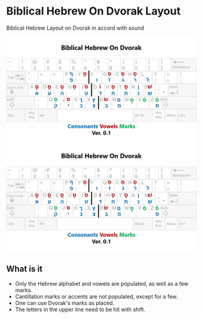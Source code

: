 # Biblical Hebrew On Dvorak Layout

Biblical Hebrew Layout on Dvorak in accord with sound

![](https://github.com/awfrok/BiblicalHebrewOnDvorak/blob/main/BiblicalHebrewOnDvorak_0.1.jpg?raw=true)
![](https://github.com/awfrok/BiblicalHebrewOnDvorak/blob/main/BiblicalHebrewOnDvorak_0.1.1.jpg?raw=true)


##  What is it

- Only the Hebrew alphabet and vowels are populated, as well as a few marks.
- Cantillation marks or accents are not populated, except for a few.
- One can use Dvorak's marks as placed.
- The letters in the upper line need to be hit with shift.

